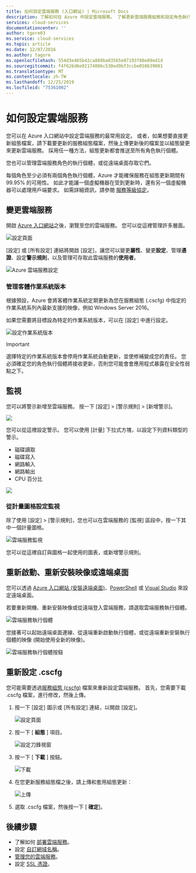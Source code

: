 ```yaml
---
title: 如何設定雲端服務 (入口網站) | Microsoft Docs
description: 了解如何在 Azure 中設定雲端服務。 了解更新雲端服務組態和設定角色執行個體的遠端存取。 這些範例使用 Azure 入口網站。
services: cloud-services
documentationcenter: ''
author: tgore03
ms.service: cloud-services
ms.topic: article
ms.date: 12/07/2016
ms.author: tagore
ms.openlocfilehash: 554d3e465b42ca889ba03565e87193f80e89ed1d
ms.sourcegitcommit: f4f626d6e92174086c530ed9bf3ccbe058639081
ms.translationtype: MT
ms.contentlocale: zh-TW
ms.lasthandoff: 12/25/2019
ms.locfileid: "75361002"
---
```

# <a name="how-to-configure-cloud-services"></a>如何設定雲端服務

您可以在 Azure 入口網站中設定雲端服務的最常用設定。 或者，如果想要直接更新組態檔案，請下載要更新的服務組態檔案，然後上傳更新後的檔案並以組態變更來更新雲端服務。 採用任一種方法，組態更新都會推送至所有角色執行個體。

您也可以管理雲端服務角色的執行個體，或從遠端桌面存取它們。

每個角色至少必須有兩個角色執行個體，Azure 才能確保服務在組態更新期間有 99.95% 的可用性。 如此才能讓一個虛擬機器在受到更新時，還有另一個虛擬機器可以處理用戶端要求。 如需詳細資訊，請參閱 [服務等級協定](https://azure.microsoft.com/support/legal/sla/)。

## <a name="change-a-cloud-service"></a>變更雲端服務

開啟 [Azure 入口網站](https://portal.azure.com/)之後，瀏覽至您的雲端服務。 您可以從這裡管理許多層面。

![設定頁面](./media/cloud-services-how-to-configure-portal/cloud-service.png)

[設定] 或 [所有設定] 連結將開啟 [設定]，讓您可以變更**屬性**、變更**設定**、管理**憑證**、設定**警示規則**，以及管理可存取此雲端服務的**使用者**。

![Azure 雲端服務設定](./media/cloud-services-how-to-configure-portal/cs-settings-blade.png)

### <a name="manage-guest-os-version"></a>管理客體作業系統版本

根據預設，Azure 會將客體作業系統定期更新為您在服務組態 (.cscfg) 中指定的作業系統系列內最新支援的映像，例如 Windows Server 2016。

如果您需要將目標設為特定的作業系統版本，可以在 [設定] 中進行設定。

![設定作業系統版本](./media/cloud-services-how-to-configure-portal/cs-settings-config-guestosversion.png)

>[!IMPORTANT]
> 選擇特定的作業系統版本會停用作業系統自動更新，並使修補變成您的責任。 您必須確定您的角色執行個體將接收更新，否則您可能會會應用程式暴露在安全性弱點之下。

## <a name="monitoring"></a>監視

您可以將警示新增至雲端服務。 按一下 [設定] > [警示規則] > [新增警示]。

![](./media/cloud-services-how-to-configure-portal/cs-alerts.png)

您可以從這裡設定警示。 您可以使用 [計量] 下拉式方塊，以設定下列資料類型的警示。

* 磁碟讀取
* 磁碟寫入
* 網路輸入
* 網路輸出
* CPU 百分比

![](./media/cloud-services-how-to-configure-portal/cs-alert-item.png)

### <a name="configure-monitoring-from-a-metric-tile"></a>從計量圖格設定監視

除了使用 [設定] > [警示規則]，您也可以在雲端服務的 [監視] 區段中，按一下其中一個計量圖格。

![雲端服務監視](./media/cloud-services-how-to-configure-portal/cs-monitoring.png)

您可以從這裡自訂與圖格一起使用的圖表，或新增警示規則。

## <a name="reboot-reimage-or-remote-desktop"></a>重新啟動、重新安裝映像或遠端桌面

您可以透過 [Azure 入口網站 (安裝遠端桌面)](cloud-services-role-enable-remote-desktop-new-portal.md)、[PowerShell](cloud-services-role-enable-remote-desktop-powershell.md) 或 [Visual Studio](cloud-services-role-enable-remote-desktop-visual-studio.md) 來設定遠端桌面。

若要重新開機、重新安裝映像或從遠端登入雲端服務，請選取雲端服務執行個體。

![雲端服務執行個體](./media/cloud-services-how-to-configure-portal/cs-instance.png)

您接著可以起始遠端桌面連線、從遠端重新啟動執行個體，或從遠端重新安裝執行個體的映像 (開始使用全新的映像)。

![雲端服務執行個體按鈕](./media/cloud-services-how-to-configure-portal/cs-instance-buttons.png)

## <a name="reconfigure-your-cscfg"></a>重新設定 .cscfg

您可能需要透過[服務組態 (cscfg)](cloud-services-model-and-package.md#cscfg) 檔案來重新設定雲端服務。 首先，您需要下載 .cscfg 檔案，進行修改，然後上傳。

1. 按一下 [設定] 圖示或 [所有設定] 連結，以開啟 [設定]。

    ![設定頁面](./media/cloud-services-how-to-configure-portal/cloud-service.png)
2. 按一下 [ **組態** ] 項目。

    ![設定刀鋒視窗](./media/cloud-services-how-to-configure-portal/cs-settings-config.png)
3. 按一下 [ **下載** ] 按鈕。

    ![下載](./media/cloud-services-how-to-configure-portal/cs-settings-config-panel-download.png)
4. 在您更新服務組態檔之後，請上傳和套用組態更新：

    ![上傳](./media/cloud-services-how-to-configure-portal/cs-settings-config-panel-upload.png)
5. 選取 .cscfg 檔案，然後按一下 [ **確定**]。

## <a name="next-steps"></a>後續步驟

* 了解如何 [部署雲端服務](cloud-services-how-to-create-deploy-portal.md)。
* 設定 [自訂網域名稱](cloud-services-custom-domain-name-portal.md)。
* [管理您的雲端服務](cloud-services-how-to-manage-portal.md)。
* 設定 [SSL 憑證](cloud-services-configure-ssl-certificate-portal.md)。



